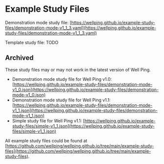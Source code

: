 # Example Study Files

Demonstration mode study file: [https://wellping.github.io/example-study-files/demonstration-mode-v1_1_3.yaml](https://wellping.github.io/example-study-files/demonstration-mode-v1_1_3.yaml)

Template study file: TODO

## Archived

These study files may or may not work in the latest version of Well Ping.

- Demonstration mode study file for Well Ping v1.0: [https://wellping.github.io/example-study-files/demonstration-mode-v1_0.json](https://wellping.github.io/example-study-files/demonstration-mode-v1_0.json)
- Demonstration mode study file for Well Ping v1.1: [https://wellping.github.io/example-study-files/demonstration-mode-v1_1.json](https://wellping.github.io/example-study-files/demonstration-mode-v1_1.json)
- Simple study file for Well Ping v1.1: [https://wellping.github.io/example-study-files/simple-v1_1.json](https://wellping.github.io/example-study-files/simple-v1_1.json)

All example study files could be found at [https://github.com/wellping/wellping.github.io/tree/main/example-study-files](https://github.com/wellping/wellping.github.io/tree/main/example-study-files).

